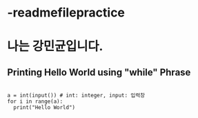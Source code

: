 # -readmefilepractice

# 나는 강민균입니다.

## Printing Hello World using "while" Phrase

```python3

a = int(input()) # int: integer, input: 입력창
for i in range(a):
  print("Hello World")
```
